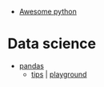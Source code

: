 - [Awesome python](https://github.com/vinta/awesome-python)


# Data science
- [pandas](modules/pandas/README.md)
  - [tips](modules/pandas/tips.md) | [playground](modules/pandas/tip.ipynb)